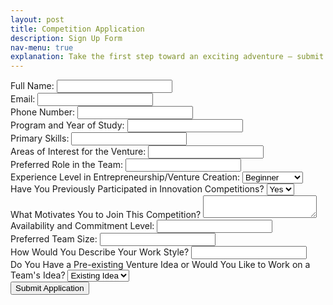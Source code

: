 ```yaml
---
layout: post
title: Competition Application
description: Sign Up Form
nav-menu: true
explanation: Take the first step toward an exciting adventure – submit your team application today to join the Innovation OnBoard competition and request being paired with a team.
---
```


<div class="row">
<div class="6u 12u$(small)">
<div id="signupWrapper">
<form
  action="https://formspree.io/f/xyzyzobl"
  method="POST"
>
        <div class="field">
            <label for="fullName">Full Name:</label>
            <input type="text" id="fullName" name="fullName" required>
        </div>
        <div class="field">
            <label for="email">Email:</label>
            <input type="email" id="email" name="email" required>
        </div>
        <div class="field">
            <label for="phone">Phone Number:</label>
            <input type="tel" id="phone" name="phone">
        </div>
        <div class="field">
            <label for="program">Program and Year of Study:</label>
            <input type="text" id="program" name="program">
        </div>
        <div class="field">
            <label for="skills">Primary Skills:</label>
            <input type="text" id="skills" name="skills">
        </div>
        <div class="field">
            <label for="interest">Areas of Interest for the Venture:</label>
            <input type="text" id="interest" name="interest">
        </div>
        <div class="field">
            <label for="role">Preferred Role in the Team:</label>
            <input type="text" id="role" name="role">
        </div>
        <div class="field">
            <label for="experience">Experience Level in Entrepreneurship/Venture Creation:</label>
            <select id="experience" name="experience">
                <option value="beginner">Beginner</option>
                <option value="intermediate">Intermediate</option>
                <option value="advanced">Advanced</option>
            </select>
        </div>
        <div class="field">
            <label for="previousParticipation">Have You Previously Participated in Innovation Competitions?</label>
            <select id="previousParticipation" name="previousParticipation">
                <option value="yes">Yes</option>
                <option value="no">No</option>
            </select>
            <textarea id="competitionExperience" name="competitionExperience" placeholder="If yes, briefly describe." style="display:none;"></textarea>
        </div>
        <div class="field">
            <label for="motivation">What Motivates You to Join This Competition?</label>
            <textarea id="motivation" name="motivation"></textarea>
        </div>
        <div class="field">
            <label for="availability">Availability and Commitment Level:</label>
            <input type="text" id="availability" name="availability">
        </div>
        <div class="field">
            <label for="teamSize">Preferred Team Size:</label>
            <input type="text" id="teamSize" name="teamSize">
        </div>
        <div class="field">
            <label for="workStyle">How Would You Describe Your Work Style?</label>
            <input type="text" id="workStyle" name="workStyle">
        </div>
        <div class="field">
            <label for="ventureIdea">Do You Have a Pre-existing Venture Idea or Would You Like to Work on a Team's Idea?</label>
            <select id="ventureIdea" name="ventureIdea">
                <option value="existing">Existing Idea</option>
                <option value="team">Team Idea</option>
            </select>
        </div>
        <button type="submit">Submit Application</button>
    </form>
</div>
</div>
</div>
